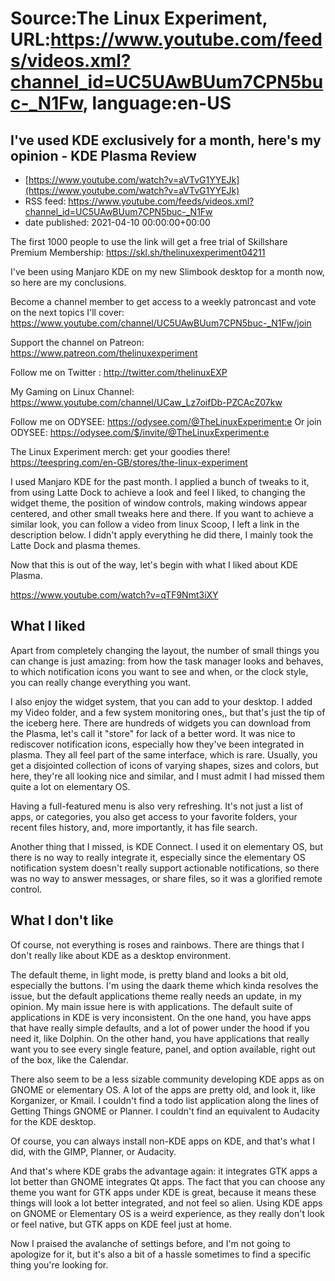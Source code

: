 # Source:The Linux Experiment, URL:https://www.youtube.com/feeds/videos.xml?channel_id=UC5UAwBUum7CPN5buc-_N1Fw, language:en-US

## I've used KDE exclusively for a month, here's my opinion - KDE Plasma Review
 - [https://www.youtube.com/watch?v=aVTvG1YYEJk](https://www.youtube.com/watch?v=aVTvG1YYEJk)
 - RSS feed: https://www.youtube.com/feeds/videos.xml?channel_id=UC5UAwBUum7CPN5buc-_N1Fw
 - date published: 2021-04-10 00:00:00+00:00

The first 1000 people to use the link will get a free trial of Skillshare Premium Membership: https://skl.sh/thelinuxexperiment04211

I've been using Manjaro KDE on my new Slimbook desktop for a month now, so here are my conclusions.

Become a channel member to get access to a weekly patroncast and vote on the next topics I'll cover:
https://www.youtube.com/channel/UC5UAwBUum7CPN5buc-_N1Fw/join

Support the channel on Patreon: 
https://www.patreon.com/thelinuxexperiment

Follow me on Twitter : http://twitter.com/thelinuxEXP

My Gaming on Linux Channel: https://www.youtube.com/channel/UCaw_Lz7oifDb-PZCAcZ07kw

Follow me on ODYSEE: https://odysee.com/@TheLinuxExperiment:e
Or join ODYSEE: https://odysee.com/$/invite/@TheLinuxExperiment:e

The Linux Experiment merch: get your goodies there! https://teespring.com/en-GB/stores/the-linux-experiment


I used Manjaro KDE for the past month. I applied a bunch of tweaks to it, from using Latte Dock to achieve a look and feel I liked, to changing the widget theme, the position of window controls, making windows appear centered, and other small tweaks here and there.
If you want to achieve a similar look, you can follow a video from linux Scoop, I left a link in the description below. I didn't apply everything he did there, I mainly took the Latte Dock and plasma themes.

Now that this is out of the way, let's begin with what I liked about KDE Plasma.

https://www.youtube.com/watch?v=qTF9Nmt3iXY

## What I liked
Apart from completely changing the layout, the number of small things you can change is just amazing: from how the task manager looks and behaves, to which notification icons you want to see and when, or the clock style, you can really change everything you want.

I also enjoy the widget system, that you can add to your desktop. I added my Video folder, and a few system monitoring ones,, but that's just the tip of the iceberg here. There are hundreds of widgets you can download from the Plasma, let's call it "store" for lack of a better word. 
It was nice to rediscover notification icons, especially how they've been integrated in plasma. They all feel part of the same interface, which is rare. Usually, you get a disjointed collection of icons of varying shapes, sizes and colors, but here, they're all looking nice and similar, and I must admit I had missed them quite a lot on elementary OS.

Having a full-featured menu is also very refreshing. It's not just a list of apps, or categories, you also get access to your favorite folders, your recent files history, and, more importantly, it has file search. 

Another thing that I missed, is KDE Connect. I used it on elementary OS, but there is no way to really integrate it, especially since the elementary OS notification system doesn't really support actionable notifications, so there was no way to answer messages, or share files, so it was a glorified remote control.

## What I don't like

Of course, not everything is roses and rainbows. There are things that I don't really like about KDE as a desktop environment.

The default theme, in light mode, is pretty bland and looks a bit old, especially the buttons. I'm using the daark theme which kinda resolves the issue, but the default applications theme really needs an update, in my opinion.
My main issue here is with applications. The default suite of applications in KDE is very inconsistent. On the one hand, you have apps that have really simple defaults, and a lot of power under the hood if you need it, like Dolphin. On the other hand, you have applications that really want you to see every single feature, panel, and option available, right out of the box, like the Calendar.

There also seem to be a less sizable community developing KDE apps as on GNOME or elementary OS. A lot of the apps are pretty old, and look it, like Korganizer, or Kmail. I couldn't find a todo list application along the lines of Getting Things GNOME or Planner. I couldn't find an equivalent to Audacity for the KDE desktop. 

Of course, you can always install non-KDE apps on KDE, and that's what I did, with the GIMP, Planner, or Audacity.

And that's where KDE grabs the advantage again: it integrates GTK apps a lot better than GNOME integrates Qt apps. The fact that you can choose any theme you want for GTK apps under KDE is great, because it means these things will look a lot better integrated, and not feel so alien.
Using KDE apps on GNOME or Elementary OS is a weird experience, as they really don't look or feel native, but GTK apps on KDE feel just at home.

Now I praised the avalanche of settings before, and I'm not going to apologize for it, but it's also a bit of a hassle sometimes to find a specific thing you're looking for.

